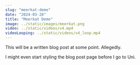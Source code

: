 ```yaml
---
slug: "meerkat-demo"
date: "2024-03-28"
title: "Meerkat Demo"
image: ../static/images/meerkat.png
video: ../static/videos/v4.mp4
videoLooping: ../static/videos/v4_loop.mp4
---
```


This will be a written blog post at some point. Allegedly.

I might even start styling the blog post page before I go to Uni.